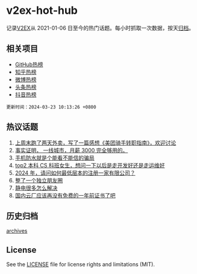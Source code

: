 # v2ex-hot-hub

 记录[V2EX](https://www.v2ex.com/)从 2021-01-06 日至今的热门话题。每小时抓取一次数据，按天[归档](archives)。
 
 ## 相关项目

- [GitHub热榜](https://github.com/snaildev/github-hot-hub)
- [知乎热榜](https://github.com/snaildev/zhihu-hot-hub)
- [微博热榜](https://github.com/snaildev/weibo-hot-hub)
- [头条热榜](https://github.com/snaildev/toutiao-hot-hub)
- [抖音热榜](https://github.com/snaildev/douyin-hot-hub)


 `更新时间：2024-03-23 10:13:26 +0800`

## 热议话题

1. [上周末跑了两天外卖，写了一篇感想《美团骑手转职指南》，欢迎讨论](https://www.v2ex.com/t/1025993)
1. [事实证明， 一线城市，月薪 3000 完全够用的。](https://www.v2ex.com/t/1026026)
1. [手机防水就是个能看不能信的骗局](https://www.v2ex.com/t/1026071)
1. [top2 本科 CS 科班女生，想问一下以后是走开发好还是走运维好](https://www.v2ex.com/t/1026214)
1. [2024 年，请问如何最低层本的注册一家有限公司？](https://www.v2ex.com/t/1025981)
1. [整了一个独立朋友圈](https://www.v2ex.com/t/1025995)
1. [静电很多怎么解决](https://www.v2ex.com/t/1026045)
1. [国内云厂应该再没有免费的一年前证书了吧](https://www.v2ex.com/t/1026101)

## 历史归档

[archives](archives)

## License

See the [LICENSE](LICENSE) file for license rights and limitations (MIT).
